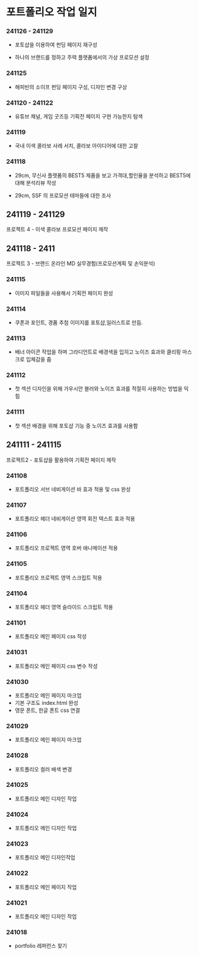 # 포트폴리오 작업 일지

### 

### 241126 - 241129

- 포토샵을 이용하여 펀딩 페이지 재구성

- 하나의 브랜드를 정하고 주력 플랫폼에서의 가상 프로모션 설정

### 241125

- 해피빈의 소이프 펀딩 페이지 구성, 디자인 변경 구상

### 241120 - 241122

- 유튜브 채널, 게임 굿즈등 기획전 페이지 구현 가능한지 탐색

### 241119

- 국내 이색 콜라보 사례 서치, 콜라보 아이디어에 대한 고찰

### 241118

- 29cm, 무신사 플랫폼의 BEST5 제품을 보고 가격대,할인율을 분석하고 BEST5에 대해 분석리뷰 작성

- 29cm, SSF 의 프로모션 테마들에 대한 조사

## 241119 - 241129

  프로젝트 4 - 이색 콜라보 프로모션 페이지 제작

## 241118 - 2411

  프로젝트 3 - 브랜드 온라인 MD 실무경험(프로모션계획 및 손익분석)

  ### 241115

- 이미지 파일들을 사용해서 기획전 페이지 완성

### 241114

- 쿠폰과 포인트, 경품 추첨 이미지를 포토샵,일러스트로 만듬.

### 241113

- 배너 아이콘 작업을 하며 그라디언트로 배경색을 입히고 노이즈 효과와 클리핑 마스크로 입체감을 줌

### 241112

- 첫 섹션 디자인을 위해 가우시안 블러와 노이즈 효과를 적절히 사용하는 방법을 익힘

### 241111

- 첫 섹션 배경을 위해 포토샵 기능 중 노이즈 효과를 사용함


## 241111 - 241115

  프로젝트2 - 포토샵을 활용하여 기획전 페이지 제작


### 241108

- 포트폴리오 서브 네비게이션 바 효과 적용 및 css 완성

### 241107

- 포트폴리오 헤더 네비게이션 영역 회전 텍스트 효과 적용

### 241106

- 포트폴리오 프로젝트 영역 호버 애니메이션 적용

### 241105

- 포트폴리오 프로젝트 영역 스크립트 적용

### 241104

- 포트폴리오 헤더 영역 슬라이드 스크립트 적용

### 241101

- 포트폴리오 메인 페이지 css 작성


### 241031

- 포트폴리오 메인 페이지 css 변수 작성 

### 241030

- 포트폴리오 메인 페이지 마크업
 - 기본 구조도 index.html 완성
 - 영문 폰트, 한글 폰트 css 연결 

### 241029

- 포트폴리오 메인 페이지 마크업


### 241028

- 포트폴리오 컬러 배색 변경 

### 241025

- 포트폴리오 메인 디자인 작업

### 241024

- 포트폴리오 메인 디자인 작업

### 241023

- 포트폴리오 메인 디자인작업

### 241022

- 포트폴리오 메인 페이지 작업 

### 241021

- 포트폴리오 메인 디자인 작업

### 241018

- portfolio 레퍼런스 찾기















